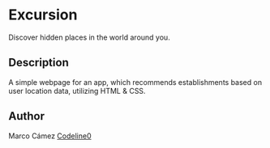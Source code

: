 # Excursion

Discover hidden places in the world around you.

## Description

A simple webpage for an app, which recommends establishments based on user location data, utilizing HTML & CSS. 

## Author

Marco Cámez 
[Codeline0](https://github.com/Codeline0)

